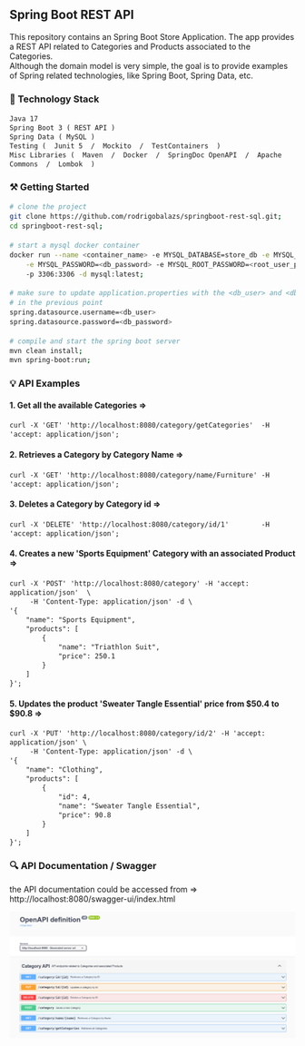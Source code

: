 ## Spring Boot REST API
This repository contains an Spring Boot Store Application. The app provides a REST API related to Categories and
Products associated to the Categories.<br/>
Although the domain model is very simple, the goal is to provide examples of Spring related technologies, like
Spring Boot, Spring Data, etc.

### 🔧 Technology Stack

```
Java 17
Spring Boot 3 ( REST API )
Spring Data ( MySQL )
Testing (  Junit 5  /  Mockito  /  TestContainers  )
Misc Libraries (  Maven  /  Docker  /  SpringDoc OpenAPI  /  Apache Commons  /  Lombok  )
```

### ⚒️ Getting Started

```bash
# clone the project
git clone https://github.com/rodrigobalazs/springboot-rest-sql.git;
cd springboot-rest-sql;

# start a mysql docker container
docker run --name <container_name> -e MYSQL_DATABASE=store_db -e MYSQL_USER=<db_user> \
    -e MYSQL_PASSWORD=<db_password> -e MYSQL_ROOT_PASSWORD=<root_user_password> \ 
    -p 3306:3306 -d mysql:latest;

# make sure to update application.properties with the <db_user> and <db_password> defined 
# in the previous point
spring.datasource.username=<db_user>
spring.datasource.password=<db_password>

# compile and start the spring boot server
mvn clean install;
mvn spring-boot:run;
```

### 💡 API Examples

#### 1. Get all the available Categories =>
```
curl -X 'GET' 'http://localhost:8080/category/getCategories'  -H 'accept: application/json';
```

#### 2. Retrieves a Category by Category Name =>
```
curl -X 'GET' 'http://localhost:8080/category/name/Furniture' -H 'accept: application/json';
```


#### 3. Deletes a Category by Category id =>
```
curl -X 'DELETE' 'http://localhost:8080/category/id/1'        -H 'accept: application/json';
```

#### 4. Creates a new 'Sports Equipment' Category with an associated Product =>
```
curl -X 'POST' 'http://localhost:8080/category' -H 'accept: application/json'  \ 
     -H 'Content-Type: application/json' -d \
'{
    "name": "Sports Equipment",
    "products": [
        {
            "name": "Triathlon Suit",
            "price": 250.1
        }
    ]
}';
```

#### 5. Updates the product 'Sweater Tangle Essential' price from $50.4 to $90.8 =>
```
curl -X 'PUT' 'http://localhost:8080/category/id/2' -H 'accept: application/json' \ 
     -H 'Content-Type: application/json' -d \
'{
    "name": "Clothing",
    "products": [
        {
            "id": 4,
            "name": "Sweater Tangle Essential",
            "price": 90.8
        }
    ]
}';
```

### 🔍 API Documentation / Swagger

the API documentation could be accessed from => http://localhost:8080/swagger-ui/index.html

![](https://github.com/rodrigobalazs/springboot-rest-sql/blob/main/src/main/resources/static/api_swagger.png)
